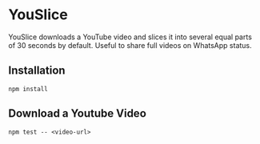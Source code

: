 # YouSlice

YouSlice downloads a YouTube video and slices it into several equal parts of 30 seconds by default. Useful to share full videos on WhatsApp status.

## Installation

```
npm install
```

## Download a Youtube Video

```
npm test -- <video-url>
```
